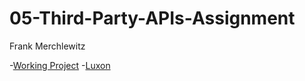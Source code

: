 # 05-Third-Party-APIs-Assignment
Frank Merchlewitz

-[Working Project](https://frank-merk.github.io/05-Third-Party-APIs-Assignment/)
-[Luxon](https://moment.github.io/luxon/index.html)
